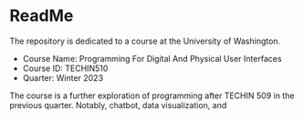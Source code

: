 # ReadMe
The repository is dedicated to a course at the University of Washington.
* Course Name: Programming For Digital And Physical User Interfaces
* Course ID: TECHIN510
* Quarter: Winter 2023

The course is a further exploration of programming after TECHIN 509 in the previous quarter. Notably, chatbot, data visualization, and